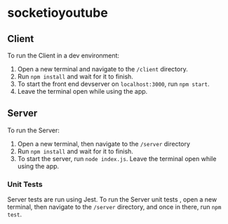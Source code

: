 # socketioyoutube
## Client
To run the Client in a dev environment:
1. Open a new terminal and navigate to the `/client` directory.
2. Run `npm install` and wait for it to finish.
3. To start the front end devserver on `localhost:3000`, run `npm start`.
4. Leave the terminal open while using the app.

## Server
To run the Server:
1. Open a new terminal, then navigate to the `/server` directory
2. Run `npm install` and wait for it to finish.
3. To start the server, run `node index.js`.
Leave the terminal open while using the app.

### Unit Tests
Server tests are run using Jest.
To run the Server unit tests
, open a new terminal, then navigate to the `/server` directory, and once in there, run `npm test`.